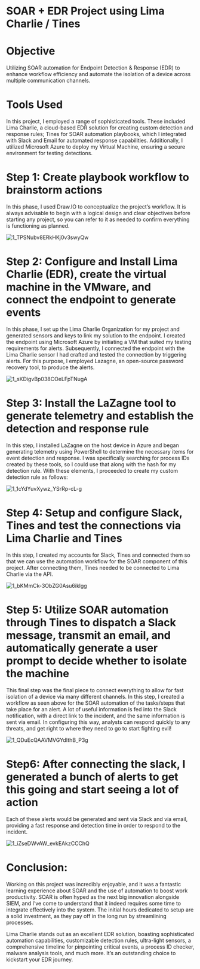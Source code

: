 # SOAR + EDR Project using Lima Charlie / Tines

# Objective

Utilizing SOAR automation for Endpoint Detection & Response (EDR) to enhance workflow efficiency and automate the isolation of a device across multiple communication channels.

# Tools Used

In this project, I employed a range of sophisticated tools. These included Lima Charlie, a cloud-based EDR solution for creating custom detection and response rules; Tines for SOAR automation playbooks, which I integrated with Slack and Email for automated response capabilities. Additionally, I utilized Microsoft Azure to deploy my Virtual Machine, ensuring a secure environment for testing detections.

# Step 1: Create playbook workflow to brainstorm actions

In this phase, I used Draw.IO to conceptualize the project’s workflow. It is always advisable to begin with a logical design and clear objectives before starting any project, so you can refer to it as needed to confirm everything is functioning as planned.

![1_TPSNubv8ERkHKj0v3swyQw](https://github.com/user-attachments/assets/7ca0ffa5-e3fb-4b9f-b992-769dc9eb0b05)

# Step 2: Configure and Install Lima Charlie (EDR), create the virtual machine in the VMware, and connect the endpoint to generate events

In this phase, I set up the Lima Charlie Organization for my project and generated sensors and keys to link my solution to the endpoint. I created the endpoint using Microsoft Azure by initiating a VM that suited my testing requirements for alerts. Subsequently, I connected the endpoint with the Lima Charlie sensor I had crafted and tested the connection by triggering alerts. For this purpose, I employed Lazagne, an open-source password recovery tool, to produce the alerts.

![1_sKDigvBp038COeLFpTNugA](https://github.com/user-attachments/assets/fd6586fe-5346-481b-8662-8273a6f2b78c)

# Step 3: Install the LaZagne tool to generate telemetry and establish the detection and response rule

In this step, I installed LaZagne on the host device in Azure and began generating telemetry using PowerShell to determine the necessary items for event detection and response. I was specifically searching for process IDs created by these tools, so I could use that along with the hash for my detection rule. With these elements, I proceeded to create my custom detection rule as follows:

![1_1cYdYuvXywz_YSrRp-cL-g](https://github.com/user-attachments/assets/1f11c17f-a459-4454-abe4-3706f0dea896)

# Step 4: Setup and configure Slack, Tines and test the connections via Lima Charlie and Tines

In this step, I created my accounts for Slack, Tines and connected them so that we can use the automation workflow for the SOAR component of this project. After connecting them, Tines needed to be connected to Lima Charlie via the API.

![1_bKMmCk-3ObZG0Asu6iklgg](https://github.com/user-attachments/assets/7484874b-fe95-4108-8c9b-1162c9d6ffc2)

# Step 5: Utilize SOAR automation through Tines to dispatch a Slack message, transmit an email, and automatically generate a user prompt to decide whether to isolate the machine

This final step was the final piece to connect everything to allow for fast isolation of a device via many different channels. In this step, I created a workflow as seen above for the SOAR automation of the tasks/steps that take place for an alert. A lot of useful information is fed into the Slack notification, with a direct link to the incident, and the same information is sent via email. In configuring this way, analysts can respond quickly to any threats, and get right to where they need to go to start fighting evil!

![1_QDuEcQAAVMVGYdIthB_P3g](https://github.com/user-attachments/assets/f55c1d57-b5bd-48b1-bbb7-c4f9908199a9)

# Step6: After connecting the slack, I generated a bunch of alerts to get this going and start seeing a lot of action

Each of these alerts would be generated and sent via Slack and via email, providing a fast response and detection time in order to respond to the incident.

![1_iZseDWvAW_evkEAkzCCChQ](https://github.com/user-attachments/assets/dac3b1d7-5a06-4c58-8372-f737c1173a20)

# Conclusion:

Working on this project was incredibly enjoyable, and it was a fantastic learning experience about SOAR and the use of automation to boost work productivity. SOAR is often hyped as the next big innovation alongside SIEM, and I’ve come to understand that it indeed requires some time to integrate effectively into the system. The initial hours dedicated to setup are a solid investment, as they pay off in the long run by streamlining processes.

Lima Charlie stands out as an excellent EDR solution, boasting sophisticated automation capabilities, customizable detection rules, ultra-light sensors, a comprehensive timeline for pinpointing critical events, a process ID checker, malware analysis tools, and much more. It’s an outstanding choice to kickstart your EDR journey.

